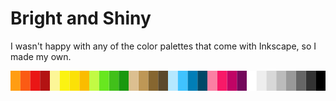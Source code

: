Bright and Shiny
================

I wasn't happy with any of the color palettes that come with Inkscape, so I made my own.

![palette](/example/example.png)

